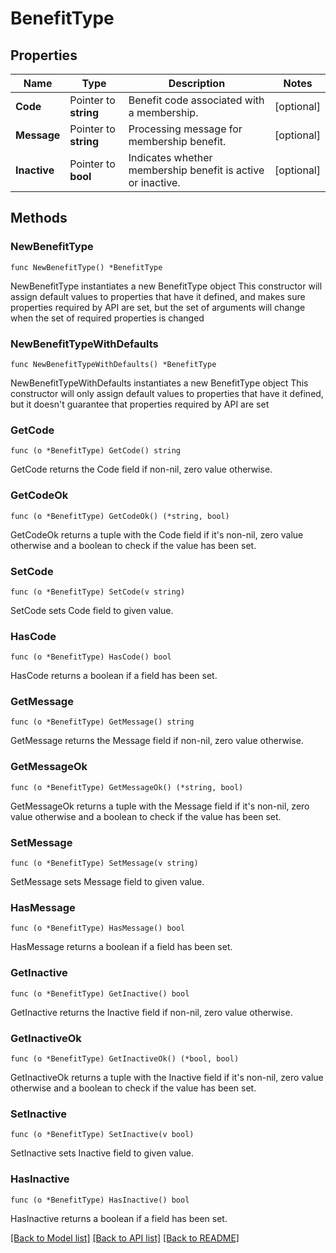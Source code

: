 # BenefitType

## Properties

Name | Type | Description | Notes
------------ | ------------- | ------------- | -------------
**Code** | Pointer to **string** | Benefit code associated with a membership. | [optional] 
**Message** | Pointer to **string** | Processing message for membership benefit. | [optional] 
**Inactive** | Pointer to **bool** | Indicates whether membership benefit is active or inactive. | [optional] 

## Methods

### NewBenefitType

`func NewBenefitType() *BenefitType`

NewBenefitType instantiates a new BenefitType object
This constructor will assign default values to properties that have it defined,
and makes sure properties required by API are set, but the set of arguments
will change when the set of required properties is changed

### NewBenefitTypeWithDefaults

`func NewBenefitTypeWithDefaults() *BenefitType`

NewBenefitTypeWithDefaults instantiates a new BenefitType object
This constructor will only assign default values to properties that have it defined,
but it doesn't guarantee that properties required by API are set

### GetCode

`func (o *BenefitType) GetCode() string`

GetCode returns the Code field if non-nil, zero value otherwise.

### GetCodeOk

`func (o *BenefitType) GetCodeOk() (*string, bool)`

GetCodeOk returns a tuple with the Code field if it's non-nil, zero value otherwise
and a boolean to check if the value has been set.

### SetCode

`func (o *BenefitType) SetCode(v string)`

SetCode sets Code field to given value.

### HasCode

`func (o *BenefitType) HasCode() bool`

HasCode returns a boolean if a field has been set.

### GetMessage

`func (o *BenefitType) GetMessage() string`

GetMessage returns the Message field if non-nil, zero value otherwise.

### GetMessageOk

`func (o *BenefitType) GetMessageOk() (*string, bool)`

GetMessageOk returns a tuple with the Message field if it's non-nil, zero value otherwise
and a boolean to check if the value has been set.

### SetMessage

`func (o *BenefitType) SetMessage(v string)`

SetMessage sets Message field to given value.

### HasMessage

`func (o *BenefitType) HasMessage() bool`

HasMessage returns a boolean if a field has been set.

### GetInactive

`func (o *BenefitType) GetInactive() bool`

GetInactive returns the Inactive field if non-nil, zero value otherwise.

### GetInactiveOk

`func (o *BenefitType) GetInactiveOk() (*bool, bool)`

GetInactiveOk returns a tuple with the Inactive field if it's non-nil, zero value otherwise
and a boolean to check if the value has been set.

### SetInactive

`func (o *BenefitType) SetInactive(v bool)`

SetInactive sets Inactive field to given value.

### HasInactive

`func (o *BenefitType) HasInactive() bool`

HasInactive returns a boolean if a field has been set.


[[Back to Model list]](../README.md#documentation-for-models) [[Back to API list]](../README.md#documentation-for-api-endpoints) [[Back to README]](../README.md)


